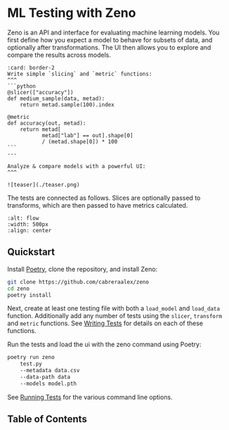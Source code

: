 # ML Testing with Zeno

Zeno is an API and interface for evaluating machine learning models.
You first define how you expect a model to behave for subsets of data, and optionally after transformations.
The UI then allows you to explore and compare the results across models.

````{panels}
:card: border-2
Write simple `slicing` and `metric` functions:
^^^
```python
@slicer(["accuracy"])
def medium_sample(data, metad):
    return metad.sample(100).index

@metric
def accuracy(out, metad):
    return metad[
           metad["lab"] == out].shape[0]
           / (metad.shape[0]) * 100
```
---

Analyze & compare models with a powerful UI:
^^^

![teaser](./teaser.png)

````

The tests are connected as follows. Slices are optionally passed to transforms, which are then passed to have metrics calculated.

```{image} flow.png
:alt: flow
:width: 500px
:align: center
```

## Quickstart

Install [Poetry](https://python-poetry.org/), clone the repository, and install Zeno:

```bash
git clone https://github.com/cabreraalex/zeno
cd zeno
poetry install
```

Next, create at least one testing file with both a `load_model` and `load_data` function.
Additionally add any number of tests using the `slicer`, `transform` and `metric` functions.
See [Writing Tests](writing_tests) for details on each of these functions.

Run the tests and load the ui with the zeno command using Poetry:

```bash
poetry run zeno
    test.py
    --metadata data.csv
    --data-path data
    --models model.pth
```

See [Running Tests](api) for the various command line options.

## Table of Contents

```{tableofcontents}

```
